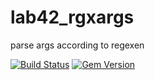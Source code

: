 # lab42_rgxargs
parse args according to regexen

[![Build Status](https://travis-ci.org/RobertDober/lab42_rgxargs.svg?branch=master)](https://travis-ci.org/RobertDober/lab42_rgxargs)
[![Gem Version](https://badge.fury.io/rb/lab42_rgxargs.svg)](http://badge.fury.io/rb/lab42_rgxargs)
<!--
     [![Code Climate](https://codeclimate.com/github/RobertDober/lab42_streams/badges/gpa.svg)](https://codeclimate.com/github/RobertDober/lab42_streams)
  [![Issue Count](https://codeclimate.com/github/RobertDober/lab42_streams/badges/issue_count.svg)](https://codeclimate.com/github/RobertDober/lab42_streams)
  [![Test Coverage](https://codeclimate.com/github/RobertDober/lab42_streams/badges/coverage.svg)](https://codeclimate.com/github/RobertDober/lab42_streams)
-->


